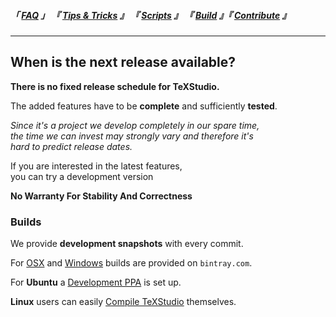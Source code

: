 
<!--                            < Static Links >                             -->

[FAQ]: ../../FAQ/Overview
[Tips & Tricks]: ../Overview
[Scripts]: ../../Scripts/Overview
[Build]: ../../Build/Overview
[Contribute]: ../../Contribute/Overview


<!--                             < Navigation >                              -->

##### 「 [FAQ] 」 『 [Tips & Tricks] 』 『 [Scripts] 』 『 [Build] 』『 [Contribute] 』

---


<!--                             < FAQ Links >                               -->

[OSX]: https://bintray.com/sunderme/texstudio/texstudio-osx#files
[Windows]: https://bintray.com/sunderme/texstudio/texstudio-win#files
[Development PPA]: https://launchpad.net/~sunderme/+archive/ubuntu/texstudio-daily
[Compile TeXStudio]: https://github.com/texstudio-org/texstudio/wiki/Compiling


<!--                               < FAQ >                                   -->

## When is the next release available?

**There is no fixed release schedule for TeXStudio.**

The added features have to be **complete** and sufficiently **tested**.

*Since it's a project we develop completely in our spare time,*<br>
*the time we can invest may strongly vary and therefore it's*<br>
*hard to predict release dates.*

If you are interested in the latest features,<br>
you can try a development version

**No Warranty For Stability And Correctness**

### Builds

We provide **development snapshots** with every commit.

For [OSX] and [Windows] builds are provided on `bintray.com`.

For **Ubuntu** a [Development PPA] is set up.

**Linux** users can easily [Compile TeXStudio]  themselves.
